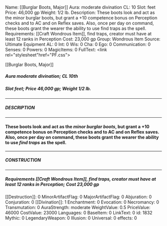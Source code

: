 Name: [[Burglar Boots, Major]]
Aura: moderate divination
CL: 10
Slot: feet
Price: 46,000 gp
Weight: 1/2 lb.
Description: These boots look and act as the minor burglar boots, but grant a +10 competence bonus on Perception checks and to AC and on Reflex saves. Also, once per day on command, these boots grant the wearer the ability to use find traps as the spell.
Requirements: [[Craft Wondrous Item]], find traps, creator must have at least 12 ranks in Perception
Cost: 23,000 gp
Group: Wondrous Item
Source: Ultimate Equipment
AL: 0
Int: 0
Wis: 0
Cha: 0
Ego: 0
Communication: 0
Senses: 0
Powers: 0
MagicItems: 0
FullText: <link rel="stylesheet"href="PF.css"><div class="heading"><p class="alignleft">[[Burglar Boots, Major]]</p><div style="clear: both;"></div></div><div><h5><b>Aura </b>moderate divination; <b>CL </b>10th</h5><h5><b>Slot </b>feet; <b>Price </b>46,000 gp; <b>Weight </b>1/2 lb.</h5></div><hr/><div><h5><b>DESCRIPTION</b></h5></div><hr/><div><h4><p>These boots look and act as the <i>minor burglar boots</i>, but grant a +10 competence bonus on Perception checks and to AC and on Reflex saves. Also, once per day on command, these boots grant the wearer the ability to use <i>find traps</i> as the spell.</p></h4></div><hr/><div><h5><b>CONSTRUCTION</b></h5></div><hr/><div><h5><b>Requirements </b>[[Craft Wondrous Item]], <i>find traps</i>, creator must have at least 12 ranks in Perception; <b>Cost </b>23,000 gp</h5></div>
[[Destruction]]: 0
MinorArtifactFlag: 0
MajorArtifactFlag: 0
Abjuration: 0
Conjuration: 0
[[Divination]]: 1
Enchantment: 0
Evocation: 0
Necromancy: 0
Transmutation: 0
AuraStrength: moderate
WeightValue: 0.5
PriceValue: 46000
CostValue: 23000
Languages: 0
BaseItem: 0
LinkText: 0
id: 1832
Mythic: 0
LegendaryWeapon: 0
Illusion: 0
Universal: 0
effects: 0
